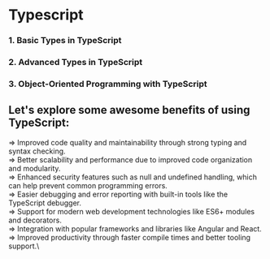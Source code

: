 # Typescript

### 1. Basic Types in TypeScript
### 2. Advanced Types in TypeScript
### 3. Object-Oriented Programming with TypeScript

## Let's explore some awesome benefits of using TypeScript:

=> Improved code quality and maintainability through strong typing and syntax checking.\
=> Better scalability and performance due to improved code organization and modularity.\
=> Enhanced security features such as null and undefined handling, which can help prevent common programming errors.\
=> Easier debugging and error reporting with built-in tools like the TypeScript debugger.\
=> Support for modern web development technologies like ES6+ modules and decorators.\
=> Integration with popular frameworks and libraries like Angular and React.\
=> Improved productivity through faster compile times and better tooling support.\
